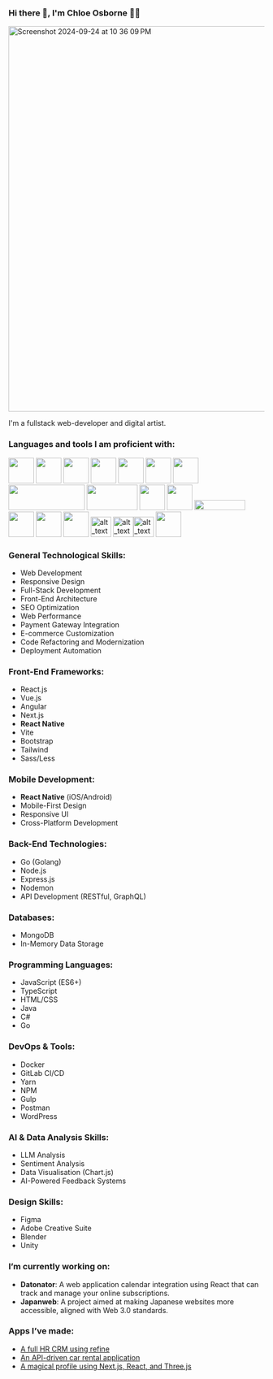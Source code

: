 ### Hi there 👋, I'm Chloe Osborne 👩‍💻

<img width="759" alt="Screenshot 2024-09-24 at 10 36 09 PM" src="https://github.com/user-attachments/assets/e90c69e0-ee2d-4bc7-9988-afa3669966ca">

I'm a fullstack web-developer and digital artist.

### Languages and tools I am proficient with: 
<img src="https://upload.wikimedia.org/wikipedia/commons/9/98/WordPress_blue_logo.svg" width="50" height="50"> <img src="https://upload.wikimedia.org/wikipedia/commons/6/6a/JavaScript-logo.png" width="50" height="50"> <img src="https://upload.wikimedia.org/wikipedia/commons/a/a7/React-icon.svg" width="50" height="50"> <img src="https://upload.wikimedia.org/wikipedia/commons/d/d9/Node.js_logo.svg" width="50" height="50"> <img src="https://www.svgrepo.com/show/303440/gulp-logo.svg" width="50" height="50"> <img src="https://cdn.worldvectorlogo.com/logos/next-js.svg" width="50" height="50"> <img src="https://upload.wikimedia.org/wikipedia/commons/3/3f/Three.js_Icon.svg" width="50" height="50"> <img src="https://upload.wikimedia.org/wikipedia/en/5/5a/MongoDB_Fores-Green.svg" width="150" height="50"> <img src="https://upload.wikimedia.org/wikipedia/commons/c/c2/Postman_%28software%29.png" width="100" height="50"> <img src="https://upload.wikimedia.org/wikipedia/commons/d/db/Npm-logo.svg" width="50" height="50"> <img src="https://seeklogo.com/images/Y/yarn-logo-F5E7A65FA2-seeklogo.com.png" width="50" height="50"> <img src="https://upload.wikimedia.org/wikipedia/en/thumb/c/c8/Atlassian.svg/1920px-Atlassian.svg.png" width="100" height="20"> <img src="https://upload.wikimedia.org/wikipedia/commons/3/33/Figma-logo.svg" width="50" height="50"> <img src="https://upload.wikimedia.org/wikipedia/commons/f/fb/Adobe_Illustrator_CC_icon.svg" width="50" height="50"> <img src="https://upload.wikimedia.org/wikipedia/commons/4/4c/Typescript_logo_2020.svg" width="50" height="50"> <img alt="alt_text" width="40px" src="https://upload.wikimedia.org/wikipedia/commons/3/30/Redux_Logo.png" /> <img alt="alt_text" width="40px" src="https://upload.wikimedia.org/wikipedia/commons/f/f1/Vitejs-logo.svg" /><img alt="alt_text" width="40px" src="https://upload.wikimedia.org/wikipedia/commons/9/95/Vue.js_Logo_2.svg" /> <img src="https://upload.wikimedia.org/wikipedia/commons/0/05/Go_Logo_Blue.svg" width="50" height="50"> <img>

### General Technological Skills:
- Web Development
- Responsive Design
- Full-Stack Development
- Front-End Architecture
- SEO Optimization
- Web Performance
- Payment Gateway Integration
- E-commerce Customization
- Code Refactoring and Modernization
- Deployment Automation

### Front-End Frameworks:
- React.js
- Vue.js
- Angular
- Next.js
- **React Native**
- Vite
- Bootstrap
- Tailwind
- Sass/Less

### Mobile Development:
- **React Native** (iOS/Android)
- Mobile-First Design
- Responsive UI
- Cross-Platform Development

### Back-End Technologies:
- Go (Golang)
- Node.js
- Express.js
- Nodemon
- API Development (RESTful, GraphQL)

### Databases:
- MongoDB
- In-Memory Data Storage

### Programming Languages:
- JavaScript (ES6+)
- TypeScript
- HTML/CSS
- Java
- C#
- Go

### DevOps & Tools:
- Docker
- GitLab CI/CD
- Yarn
- NPM
- Gulp
- Postman
- WordPress

### AI & Data Analysis Skills:
- LLM Analysis
- Sentiment Analysis
- Data Visualisation (Chart.js)
- AI-Powered Feedback Systems

### Design Skills:
- Figma
- Adobe Creative Suite
- Blender
- Unity

### I’m currently working on:
- **Datonator**: A web application calendar integration using React that can track and manage your online subscriptions.
- **Japanweb**: A project aimed at making Japanese websites more accessible, aligned with Web 3.0 standards.

### Apps I’ve made:
- [A full HR CRM using refine](https://crm-react-app-refine.vercel.app)
- [An API-driven car rental application](https://new-car-api.vercel.app/)
- [A magical profile using Next.js, React, and Three.js](https://magical-portfolio-main.vercel.app/)

